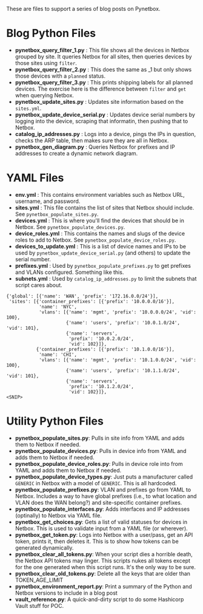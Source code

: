 These are files to support a series of blog posts on Pynetbox.

# Blog Python Files

* **pynetbox_query_filter_1.py** : This file shows all the devices in Netbox grouped by site. It queries Netbox for all sites, then queries devices by those sites using `filter`.
* **pynetbox_query_filter_2.py** : This does the same as _1 but only shows those devices with a `planned` status.
* **pynetbox_query_filter_3.py** : This prints shipping labels for all planned devices. The exercise here is the difference between `filter` and `get` when querying Netbox.
* **pynetbox_update_sites.py** : Updates site information based on the `sites.yml`.
* **pynetbox_update_device_serial.py** : Updates device serial numbers by logging into the device, scraping that informatin, then pushing that to Netbox.
* **catalog_ip_addresses.py** : Logs into a device, pings the IPs in question, checks the ARP table, then makes sure they are all in Netbox.
* **pynetbox_gen_diagram.py** : Queries Netbox for prefixes and IP addresses to create a dynamic network diagram.

# YAML Files

* **env.yml** : This contains environment variables such as Netbox URL, username, and password.
* **sites.yml** : This file contains the list of sites that Netbox should include. See `pynetbox_populate_sites.py`.
* **devices.yml** : This is where you'll find the devices that should be in Netbox. See `pynetbox_populate_devices.py`.
* **device_roles.yml** : This contains the names and slugs of the device roles to add to Netbox. See `pynetbox_populate_device_roles.py`.
* **devices_to_update.yml** : This is a list of device names and IPs to be used by `pynetbox_update_device_serial.py` (and others) to update the serial number.
* **prefixes.yml** : Used by `pynetbox_populate_prefixes.py` to get prefixes and VLANs configured. Something like this.
* **subnets.yml** : Used by `catalog_ip_addresses.py` to limit the subnets that script cares about.

```
{'global': [{'name': 'WAN', 'prefix': '172.16.0.0/24'}],
 'sites': [{'container_prefixes': [{'prefix': '10.0.0.0/16'}],
            'name': 'NYC',
            'vlans': [{'name': 'mgmt', 'prefix': '10.0.0.0/24', 'vid': 100},
                      {'name': 'users', 'prefix': '10.0.1.0/24', 'vid': 101},
                      {'name': 'servers',
                       'prefix': '10.0.2.0/24',
                       'vid': 102}]},
           {'container_prefixes': [{'prefix': '10.1.0.0/16'}],
            'name': 'CHI',
            'vlans': [{'name': 'mgmt', 'prefix': '10.1.0.0/24', 'vid': 100},
                      {'name': 'users', 'prefix': '10.1.1.0/24', 'vid': 101},
                      {'name': 'servers',
                       'prefix': '10.1.2.0/24',
                       'vid': 102}]},
<SNIP>
```
# Utility Python Files

* **pynetbox_populate_sites.py**: Pulls in site info from YAML and adds them to Netbox if needed.
* **pynetbox_populate_devices.py**: Pulls in device info from YAML and adds them to Netbox if needed.
* **pynetbox_populate_device_roles.py**: Pulls in device role into from YAML and adds them to Netbox if needed.
* **pynetbox_populate_device_types.py**: Just puts a manufacturer called `GENERIC` in Netbox with a model of `GENERIC`. This is all hardcoded.
* **pynetbox_populate_prefixes.py**: VLAN and prefixes go from YAML to Netbox. Includes a way to have global prefixes (i.e., to what location and VLAN does the WAN belong?) and site-specific container prefixes.
* **pynetbox_populate_interfaces.py**: Adds interfaces and IP addresses (optinally) to Netbox via YAML file.
* **pynetbox_get_choices.py**: Gets a list of valid statuses for devices in Netbox. This is used to validate input from a YAML file (or wherever).
* **pynetbox_get_token.py**: Logs into Netbox with a user/pass, get an API token, prints it, then deletes it. This is to show how tokens can be generated dynamically.
* **pynetbox_clear_all_tokens.py**: When your script dies a horrible death, the Netbox API tokens may linger. This scripts nukes all tokens except for the one generated when this script runs. It's the only way to be sure.
* **pynetbox_clear_old_tokens.py**: Delete all the keys that are older than TOKEN_AGE_LIMIT
* **pynetbox_environment_report.py**: Print a summary of the Python and Netbox versions to include in a blog post
* **vault_reference.py**: A quick-and-dirty script to do some Hashicorp Vault stuff for POC.